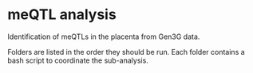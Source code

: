 # meQTL analysis

Identification of meQTLs in the placenta from Gen3G data.

Folders are listed in the order they should be run. Each folder contains a bash script to coordinate the sub-analysis.
